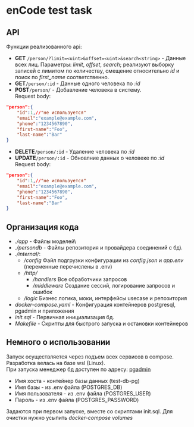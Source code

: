 # enCode test task
## API
Функции реализованного api:
- **GET** ```/person/?limit=<uint>&offset=<uint>&search<string>``` - Данные всех лиц. 
Параметры: *limit*, *offset*, *search*; реализуют выборку записей с лимитом по количеству, смещение относительно *id*
и поиск по *first_name* соответственно.
- **GET**```/person/:id``` - Данные одного человека по *:id*
- **POST**```/person/``` - Добавление человека в систему.\
Request body:
```json
"person":{
    "id":1,//"не используется"
    "email":"example@example.com",
    "phone":"1234567890",
    "first-name":"Foo",
    "last-name":"Bar"
}
```
- **DELETE**```/person/:id``` - Удаление человека по *:id*
- **UPDATE**```/person/:id``` - Обновлние данных о человеке по *:id*\
Request body:
```json
"person":{
    "id":1,//"не используется"
    "email":"example@example.com",
    "phone":"1234567890",
    "first-name":"Foo",
    "last-name":"Bar"
}
```
## Организация кода
- *./app* - Файлы моделей\
- *./persondb* - Файлы репозитория и провайдера соединений с бд\
- *./internal/*:
    - */config* Файл подгрузки конфигурации из *config.json* и *app.env* (переменные перечислены в .env)
    - */http/* 
        - */handlers* Все обработчики запросов
        - */middleware* Создание сессий, логирование запросов и ошибок
    - */logic* Бизнес логика, моки, интерфейсы usecase и репозитория
- *docker-compose.yaml* - Конфигурация контейнеров postgresql, pgadmin и приложения
- *init.sql* - Первичная инициализация бд.
- *Makefile* - Скрипты для быстрого запуска и остановки контейнеров
## Немного о использовании
Запуск осуществляется через подъем всех сервисов в compose.\
Разработка велась на базе wsl (Linux).\
При запуска менеджер бд доступен по адресу: [pgadmin](http://localhost:5050/browser/)
- Имя хоста - контейнер базы данных (test-db-pg)
- Имя базы - из .env файла (POSTGRES_DB)
- Имя пользователя - из .env файла (POSTGRES_USER)
- Пароль - из .env файла (POSTGRES_PASSWORD)


Задаются при первом запуске, вместе со скриптами init.sql.
Для очистки нужно усыпить *docker-compose volumes*
